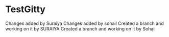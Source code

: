 # TestGitty
Changes added by Suraiya
Changes added by sohail
Created a branch and working on it by SURAIYA
Created a branch and working on it by Sohail
